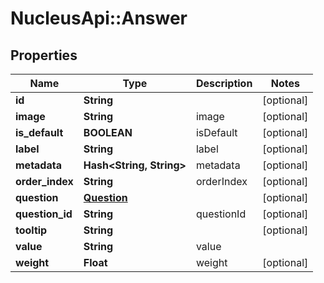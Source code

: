 # NucleusApi::Answer

## Properties
Name | Type | Description | Notes
------------ | ------------- | ------------- | -------------
**id** | **String** |  | [optional] 
**image** | **String** | image | [optional] 
**is_default** | **BOOLEAN** | isDefault | [optional] 
**label** | **String** | label | [optional] 
**metadata** | **Hash&lt;String, String&gt;** | metadata | [optional] 
**order_index** | **String** | orderIndex | [optional] 
**question** | [**Question**](Question.md) |  | [optional] 
**question_id** | **String** | questionId | [optional] 
**tooltip** | **String** |  | [optional] 
**value** | **String** | value | 
**weight** | **Float** | weight | [optional] 


